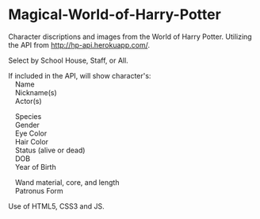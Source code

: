 # Magical-World-of-Harry-Potter

Character discriptions and images from the World of Harry Potter.
Utilizing the API from http://hp-api.herokuapp.com/.

Select by School House, Staff, or All.

If included in the API, will show character's:\
&emsp;Name\
&emsp;Nickname(s)\
&emsp;Actor(s)

&emsp;Species\
&emsp;Gender\
&emsp;Eye Color\
&emsp;Hair Color\
&emsp;Status (alive or dead)\
&emsp;DOB\
&emsp;Year of Birth

&emsp;Wand material, core, and length\
&emsp;Patronus Form

Use of HTML5, CSS3 and JS.
